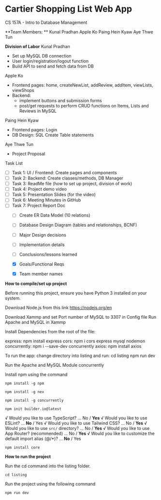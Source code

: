 # Cartier Shopping List Web App 
CS 157A - Intro to Database Management

**Team Members: **
Kunal Pradhan
Apple Ko
Paing Hein Kyaw
Aye Thwe Tun

**Division of Labor**
Kunal Pradhan
- Set up MySQL DB connection
- User login/registration/logout function
- Build API to send and fetch data from DB

Apple Ko
- Frontend pages: home, createNewList, addReview, addItem, viewLists, viewShops
- Backend:
  - implement buttons and submission forms
  - post/get requests to perform CRUD functions on Items, Lists and Reviews in MySQL
 
Paing Hein Kyaw
- Frontend pages: Login 
- DB Design: SQL Create Table statements

Aye Thwe Tun
- Project Proposal

Task List

- [ ] Task 1: UI / Frontend: Create pages and components
- [ ] Task 2: Backend: Create classes/methods, DB Manager 
- [ ] Task 3: ReadMe file (how to set up project, division of work)
- [ ] Task 4: Project demo video
- [ ] Task 5: Presentation Slides (for the video)
- [ ] Task 6: Meeting Minutes in GitHub
- [ ] Task 7: Project Report Doc
    - [ ] Create ER Data Model (10 relations)
    - [ ] Database Design Diagram (tables and relationships, BCNF)
    - [ ] Major Design decisions
    - [ ] Implementation details
    - [ ] Conclusions/lessons learned
    - [x] Goals/Functional Reqs 
    - [x] Team member names


**How to compile/set up project**

Before running this project, ensure you have Python 3 installed on your system.

Download Node.js from this link
https://nodejs.org/en

Download Xammp and set Port number of MySQL to 3307 in Config file
Run Apache and MySQL in Xammp

Install Dependencies from the root of the file:

express: npm install express
cors:  npm i cors express mysql nodemon
concurrently: npm i --save-dev concurrently
axios: npm install axios

To run the app:
change directory into listing and run: 
cd listing
npm run dev

Run the Apache and MySQL Module concurrently 

Install npm using the command 

```npm install -g npm```

```npm install -g nex```

```npm install -g concurrently```

```npm init builder.io@latest```

√ Would you like to use TypeScript? ... No / **Yes**
√ Would you like to use ESLint? ... **No** / Yes
√ Would you like to use Tailwind CSS? ... No / **Yes**
√ Would you like to use `src/` directory? ... No / **Yes**
√ Would you like to use App Router? (recommended) ... No / **Yes**
√ Would you like to customize the default import alias (@/*)? ... **No** / Yes

```npm install core```

**How to run the project**

Run the cd command into the listing folder. 

```cd listing```

Run the project using the following command 

```npm run dev```


